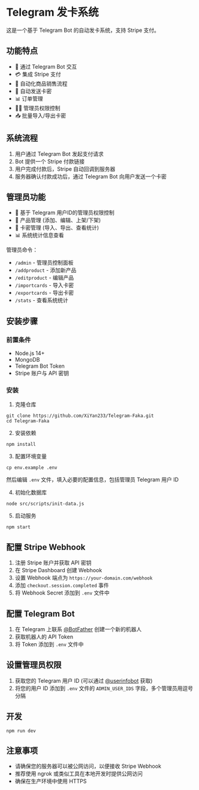 # Telegram 发卡系统

这是一个基于 Telegram Bot 的自动发卡系统，支持 Stripe 支付。

## 功能特点

- 🤖 通过 Telegram Bot 交互
- 💳 集成 Stripe 支付
- 🏪 自动化商品销售流程
- 🔑 自动发送卡密
- 📊 订单管理
- 👨‍💼 管理员权限控制
- 📥 批量导入/导出卡密

## 系统流程

1. 用户通过 Telegram Bot 发起支付请求
2. Bot 提供一个 Stripe 付款链接
3. 用户完成付款后，Stripe 自动回调到服务器
4. 服务器确认付款成功后，通过 Telegram Bot 向用户发送一个卡密

## 管理员功能

- 🔐 基于 Telegram 用户ID的管理员权限控制
- 🛒 产品管理 (添加、编辑、上架/下架)
- 🔑 卡密管理 (导入、导出、查看统计)
- 📊 系统统计信息查看

管理员命令：
- `/admin` - 管理员控制面板
- `/addproduct` - 添加新产品
- `/editproduct` - 编辑产品
- `/importcards` - 导入卡密
- `/exportcards` - 导出卡密
- `/stats` - 查看系统统计

## 安装步骤

### 前置条件

- Node.js 14+
- MongoDB
- Telegram Bot Token
- Stripe 账户与 API 密钥

### 安装

1. 克隆仓库
```
git clone https://github.com/XiYan233/Telegram-Faka.git
cd Telegram-Faka
```

2. 安装依赖
```
npm install
```

3. 配置环境变量
```
cp env.example .env
```
然后编辑 `.env` 文件，填入必要的配置信息，包括管理员 Telegram 用户 ID

4. 初始化数据库
```
node src/scripts/init-data.js
```

5. 启动服务
```
npm start
```

## 配置 Stripe Webhook

1. 注册 Stripe 账户并获取 API 密钥
2. 在 Stripe Dashboard 创建 Webhook
3. 设置 Webhook 端点为 `https://your-domain.com/webhook`
4. 添加 `checkout.session.completed` 事件
5. 将 Webhook Secret 添加到 `.env` 文件中

## 配置 Telegram Bot

1. 在 Telegram 上联系 [@BotFather](https://t.me/BotFather) 创建一个新的机器人
2. 获取机器人的 API Token
3. 将 Token 添加到 `.env` 文件中

## 设置管理员权限

1. 获取您的 Telegram 用户 ID (可以通过 [@userinfobot](https://t.me/userinfobot) 获取)
2. 将您的用户 ID 添加到 `.env` 文件的 `ADMIN_USER_IDS` 字段，多个管理员用逗号分隔

## 开发

```
npm run dev
```

## 注意事项

- 请确保您的服务器可以被公网访问，以便接收 Stripe Webhook
- 推荐使用 ngrok 或类似工具在本地开发时提供公网访问
- 确保在生产环境中使用 HTTPS 